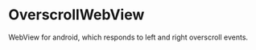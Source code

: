 OverscrollWebView
=================

WebView for android, which responds to left and right overscroll events.
